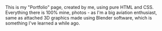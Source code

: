 This is my "Portfolio" page, created by me, using pure HTML and CSS.
Everything there is 100% mine, photos - as I'm a big aviation enthusiast, same as attached 3D graphics made using Blender software, which
is something I've learned a while ago. 
